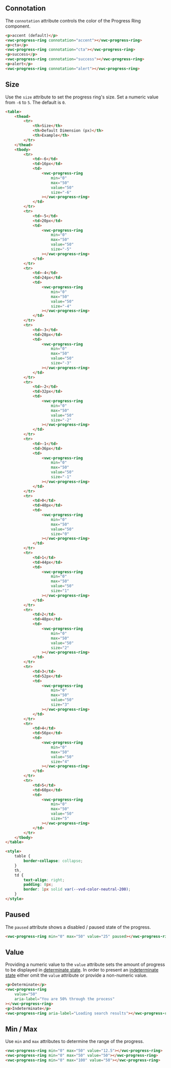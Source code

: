 ## Connotation

The `connotation` attribute controls the color of the Progress Ring component.

```html preview
<p>accent (default)</p>
<vwc-progress-ring connotation="accent"></vwc-progress-ring>
<p>cta</p>
<vwc-progress-ring connotation="cta"></vwc-progress-ring>
<p>success</p>
<vwc-progress-ring connotation="success"></vwc-progress-ring>
<p>alert</p>
<vwc-progress-ring connotation="alert"></vwc-progress-ring>
```

## Size

Use the `size` attribute to set the progress ring's size. Set a numeric value from `-6` to `5`. The default is `0`.

```html preview
<table>
	<thead>
		<tr>
			<th>Size</th>
			<th>Default Dimension (px)</th>
			<th>Example</th>
		</tr>
	</thead>
	<tbody>
		<tr>
			<td>-6</td>
			<td>16px</td>
			<td>
				<vwc-progress-ring
					min="0"
					max="50"
					value="50"
					size="-6"
				></vwc-progress-ring>
			</td>
		</tr>
		<tr>
			<td>-5</td>
			<td>20px</td>
			<td>
				<vwc-progress-ring
					min="0"
					max="50"
					value="50"
					size="-5"
				></vwc-progress-ring>
			</td>
		</tr>
		<tr>
			<td>-4</td>
			<td>24px</td>
			<td>
				<vwc-progress-ring
					min="0"
					max="50"
					value="50"
					size="-4"
				></vwc-progress-ring>
			</td>
		</tr>
		<tr>
			<td>-3</td>
			<td>28px</td>
			<td>
				<vwc-progress-ring
					min="0"
					max="50"
					value="50"
					size="-3"
				></vwc-progress-ring>
			</td>
		</tr>
		<tr>
			<td>-2</td>
			<td>32px</td>
			<td>
				<vwc-progress-ring
					min="0"
					max="50"
					value="50"
					size="-2"
				></vwc-progress-ring>
			</td>
		</tr>
		<tr>
			<td>-1</td>
			<td>36px</td>
			<td>
				<vwc-progress-ring
					min="0"
					max="50"
					value="50"
					size="-1"
				></vwc-progress-ring>
			</td>
		</tr>
		<tr>
			<td>0</td>
			<td>40px</td>
			<td>
				<vwc-progress-ring
					min="0"
					max="50"
					value="50"
					size="0"
				></vwc-progress-ring>
			</td>
		</tr>
		<tr>
			<td>1</td>
			<td>44px</td>
			<td>
				<vwc-progress-ring
					min="0"
					max="50"
					value="50"
					size="1"
				></vwc-progress-ring>
			</td>
		</tr>
		<tr>
			<td>2</td>
			<td>48px</td>
			<td>
				<vwc-progress-ring
					min="0"
					max="50"
					value="50"
					size="2"
				></vwc-progress-ring>
			</td>
		</tr>
		<tr>
			<td>3</td>
			<td>52px</td>
			<td>
				<vwc-progress-ring
					min="0"
					max="50"
					value="50"
					size="3"
				></vwc-progress-ring>
			</td>
		</tr>
		<tr>
			<td>4</td>
			<td>56px</td>
			<td>
				<vwc-progress-ring
					min="0"
					max="50"
					value="50"
					size="4"
				></vwc-progress-ring>
			</td>
		</tr>
		<tr>
			<td>5</td>
			<td>60px</td>
			<td>
				<vwc-progress-ring
					min="0"
					max="50"
					value="50"
					size="5"
				></vwc-progress-ring>
			</td>
		</tr>
	</tbody>
</table>

<style>
	table {
		border-collapse: collapse;
	}
	th,
	td {
		text-align: right;
		padding: 8px;
		border: 1px solid var(--vvd-color-neutral-200);
	}
</style>
```

## Paused

The `paused` attribute shows a disabled / paused state of the progress.

```html preview
<vwc-progress-ring min="0" max="50" value="25" paused></vwc-progress-ring>
```

## Value

Providing a numeric value to the `value` attribute sets the amount of progress to be displayed in [determinate state](/components/progress-ring/use-cases/#determinate-state). In order to present an [indeterminate state](/components/progress-ring/use-cases/#indeterminate-state) either omit the `value` attribute or provide a non-numeric value.

```html preview
<p>Determinate</p>
<vwc-progress-ring
	value="50"
	aria-label="You are 50% through the process"
></vwc-progress-ring>
<p>Indeterminate</p>
<vwc-progress-ring aria-label="Loading search results"></vwc-progress-ring>
```

## Min / Max

Use `min` and `max` attributes to determine the range of the progress.

```html preview blocks
<vwc-progress-ring min="0" max="50" value="12.5"></vwc-progress-ring>
<vwc-progress-ring min="0" max="50" value="50"></vwc-progress-ring>
<vwc-progress-ring min="0" max="100" value="50"></vwc-progress-ring>
```
